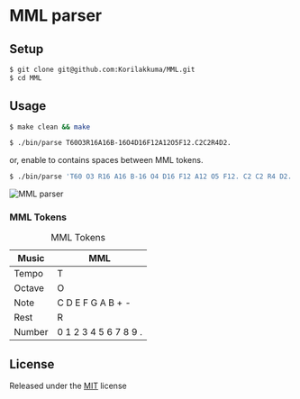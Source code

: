 # MML parser

## Setup

```bash
$ git clone git@github.com:Korilakkuma/MML.git
$ cd MML
```

## Usage

```bash
$ make clean && make
```

```bash
$ ./bin/parse T60O3R16A16B-16O4D16F12A12O5F12.C2C2R4D2.
```

or, enable to contains spaces between MML tokens.

```bash
$ ./bin/parse 'T60 O3 R16 A16 B-16 O4 D16 F12 A12 O5 F12. C2 C2 R4 D2.'
```

![MML parser](https://user-images.githubusercontent.com/4006693/118037104-624ca580-b3a8-11eb-934b-795522a46651.gif)

### MML Tokens

<table>
  <caption>MML Tokens</caption>
  <thead><tr><th scope="col">Music</th><th scope="col">MML</th></tr></thead>
  <tbody>
  <tr><td>Tempo</td><td>T</td></tr>
  <tr><td>Octave</td><td>O</td></tr>
  <tr><td>Note</td><td>C D E F G A B + -</td></tr>
  <tr><td>Rest</td><td>R</td></tr>
  <tr><td>Number</td><td>0 1 2 3 4 5 6 7 8 9 .</td></tr>
  </tbody>
</table>

## License
  
Released under the [MIT](https://github.com/Korilakkuma/MML/blob/main/LICENSE) license
  
